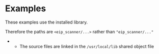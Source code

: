 # Examples

These examples use the installed library.

Therefore the paths are `<eip_scanner/...>` rather than `"eip_scanner/..."`
* * The source files are linked in the `/usr/local/lib` shared object file